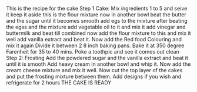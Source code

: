 This is the recipe for the cake
Step 1 Cake:
Mix ingredients 1 to 5  and seive it
keep  it aside
this is the flour mixture
now in another bowl
beat the butter and the sugar until it becomes smooth
add egs to the mixture
after beating the egss and the mixture add vegetable oil to it
and mix it
add vinegar and buttermilk 
and beat till combined
now add the flour mixture to this and mix it well
add vanilla extract and beat it.
Now add the Red food Colouring and mix it again
Divide it between 2 8 inch baking pans.
Bake it at 350 degree Farenheit for 35 to 40 mins.
Poke a toothpic and see it comes out clean
 Step 2: Frosting
 Add the powdered sugar and the vanilla extract and beat it until it is smooth
 Add heavy cream in another bowl and whip it.
 Now add the cream cheese mixture and mix it well.
 Now cut the top layer of the cakes and put the frosting mixture between them.
 Add designs if you wish
 and refrigerate for 2 hours
 THE CAKE IS READY
